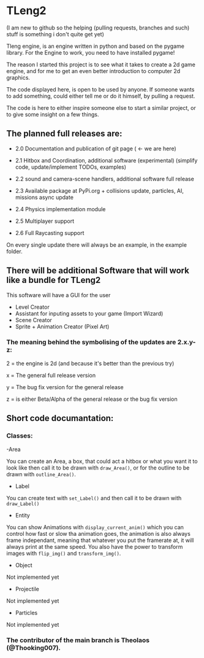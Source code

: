# TLeng2

(I am new to github so the helping (pulling requests, branches and such) stuff is something i don't quite get yet)

Tleng engine, is an engine written in python and based on the pygame library. For the Engine to work, you need to have installed pygame!

The reason I started this project is to see what it takes to create a 2d game engine, and for me to get an even better introduction to computer 2d graphics.

The code displayed here, is open to be used by anyone. If someone wants to add something, could either tell me or do it himself, by pulling a request.

The code is here to either inspire someone else to start a similar project, or to give some insight on a few things.

## The planned full releases are:

- 2.0 Documentation and publication of git page ( <- we are here)

- 2.1 Hitbox and Coordination, additional software (experimental) (simplify code, update/implement TODOs, examples) 

- 2.2 sound and camera-scene handlers, additional software full release

- 2.3 Available package at PyPi.org + collisions update, particles, AI, missions async update 

- 2.4 Physics implementation module

- 2.5 Multiplayer support

- 2.6 Full Raycasting support

On every single update there will always be an example, in the example folder.

## There will be additional Software that will work like a bundle for TLeng2

This software will have a GUI for the user

- Level Creator
- Assistant for inputing assets to your game (Import Wizard)
- Scene Creator
- Sprite + Animation Creator (Pixel Art)

### The meaning behind the symbolising of the updates are 2.x.y-z:

2 = the engine is 2d (and because it's better than the previous try)

x = The general full release version 

y = The bug fix version for the general release

z = is either Beta/Alpha of the general release or the bug fix version





## Short code documantation:

### Classes:

 -Area

You can create an Area, a box, that could act a hitbox or what you want it to look like then call it to be drawn with `draw_Area()`, or for the outline to be drawn with `outline_Area()`.

 - Label

You can create text with `set_Label()` and then call it to be drawn with `draw_Label()`

 - Entity

You can show Animations with `display_current_anim()` which you can control how fast or slow tha animation goes, the animation is also always frame independant, meaning that whatever you put the framerate at, it will always print at the same speed. You also have the power to transform images with `flip_img()` and `transform_img()`. 

 - Object

Not implemented yet

 - Projectile

Not implemented yet

 - Particles

Not implemented yet
 
 ### The contributor of the main branch is Theolaos (@Thooking007).

